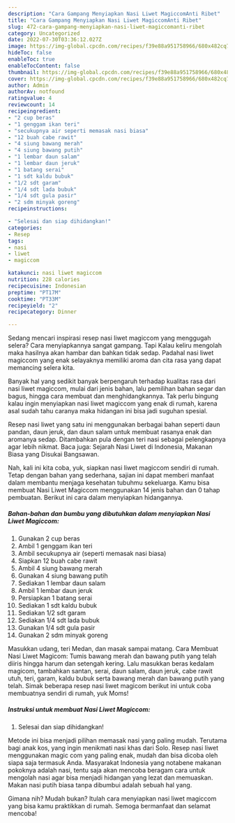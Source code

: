 ```yaml
---
description: "Cara Gampang Menyiapkan Nasi Liwet MagiccomAnti Ribet"
title: "Cara Gampang Menyiapkan Nasi Liwet MagiccomAnti Ribet"
slug: 472-cara-gampang-menyiapkan-nasi-liwet-magiccomanti-ribet
category: Uncategorized
date: 2022-07-30T03:36:12.027Z
image: https://img-global.cpcdn.com/recipes/f39e88a951758966/680x482cq70/nasi-liwet-magiccom-foto-resep-utama.jpg
hideToc: false
enableToc: true
enableTocContent: false
thumbnail: https://img-global.cpcdn.com/recipes/f39e88a951758966/680x482cq70/nasi-liwet-magiccom-foto-resep-utama.jpg
cover: https://img-global.cpcdn.com/recipes/f39e88a951758966/680x482cq70/nasi-liwet-magiccom-foto-resep-utama.jpg
author: Admin
authorAv: notfound
ratingvalue: 4
reviewcount: 14
recipeingredient:
- "2 cup beras"
- "1 genggam ikan teri"
- "secukupnya air seperti memasak nasi biasa"
- "12 buah cabe rawit"
- "4 siung bawang merah"
- "4 siung bawang putih"
- "1 lembar daun salam"
- "1 lembar daun jeruk"
- "1 batang serai"
- "1 sdt kaldu bubuk"
- "1/2 sdt garam"
- "1/4 sdt lada bubuk"
- "1/4 sdt gula pasir"
- "2 sdm minyak goreng"
recipeinstructions:

- "Selesai dan siap dihidangkan!"
categories:
- Resep
tags:
- nasi
- liwet
- magiccom

katakunci: nasi liwet magiccom 
nutrition: 228 calories
recipecuisine: Indonesian
preptime: "PT17M"
cooktime: "PT33M"
recipeyield: "2"
recipecategory: Dinner

---
```



Sedang mencari inspirasi resep nasi liwet magiccom yang menggugah selera? Cara menyiapkannya sangat gampang. Tapi Kalau keliru mengolah maka hasilnya akan hambar dan bahkan tidak sedap. Padahal nasi liwet magiccom yang enak selayaknya memiliki aroma dan cita rasa yang dapat memancing selera kita.


Banyak hal yang sedikit banyak berpengaruh terhadap kualitas rasa dari nasi liwet magiccom, mulai dari jenis bahan, lalu pemilihan bahan segar dan bagus, hingga cara membuat dan menghidangkannya. Tak perlu bingung kalau ingin menyiapkan nasi liwet magiccom yang enak di rumah, karena asal sudah tahu caranya maka hidangan ini bisa jadi suguhan spesial.

Resep nasi liwet yang satu ini menggunakan berbagai bahan seperti daun pandan, daun jeruk, dan daun salam untuk membuat rasanya enak dan aromanya sedap. Ditambahkan pula dengan teri nasi sebagai pelengkapnya agar lebih nikmat. Baca juga: Sejarah Nasi Liwet di Indonesia, Makanan Biasa yang Disukai Bangsawan.


Nah, kali ini kita coba, yuk, siapkan nasi liwet magiccom sendiri di rumah. Tetap dengan bahan yang sederhana, sajian ini dapat memberi manfaat dalam membantu menjaga kesehatan tubuhmu sekeluarga. Kamu bisa membuat Nasi Liwet Magiccom menggunakan 14 jenis bahan dan 0 tahap pembuatan. Berikut ini cara dalam menyiapkan hidangannya.

<!--inarticleads1-->

##### Bahan-bahan dan bumbu yang dibutuhkan dalam menyiapkan Nasi Liwet Magiccom:

1. Gunakan 2 cup beras
1. Ambil 1 genggam ikan teri
1. Ambil secukupnya air (seperti memasak nasi biasa)
1. Siapkan 12 buah cabe rawit
1. Ambil 4 siung bawang merah
1. Gunakan 4 siung bawang putih
1. Sediakan 1 lembar daun salam
1. Ambil 1 lembar daun jeruk
1. Persiapkan 1 batang serai
1. Sediakan 1 sdt kaldu bubuk
1. Sediakan 1/2 sdt garam
1. Sediakan 1/4 sdt lada bubuk
1. Gunakan 1/4 sdt gula pasir
1. Gunakan 2 sdm minyak goreng


Masukkan udang, teri Medan, dan masak sampai matang. Cara Membuat Nasi Liwet Magicom: Tumis bawang merah dan bawang putih yang telah diiris hingga harum dan setengah kering. Lalu masukkan beras kedalam magicom, tambahkan santan, serai, daun salam, daun jeruk, cabe rawit utuh, teri, garam, kaldu bubuk serta bawang merah dan bawang putih yang telah. Simak beberapa resep nasi liwet magicom berikut ini untuk coba membuatnya sendiri di rumah, yuk Moms! 

<!--inarticleads2-->

##### Instruksi untuk membuat Nasi Liwet Magiccom:


1. Selesai dan siap dihidangkan!

Metode ini bisa menjadi pilihan memasak nasi yang paling mudah. Terutama bagi anak kos, yang ingin menikmati nasi khas dari Solo. Resep nasi liwet menggunakan magic com yang paling enak, mudah dan bisa dicoba oleh siapa saja termasuk Anda. Masyarakat Indonesia yang notabene makanan pokoknya adalah nasi, tentu saja akan mencoba beragam cara untuk mengolah nasi agar bisa menjadi hidangan yang lezat dan memuaskan. Makan nasi putih biasa tanpa dibumbui adalah sebuah hal yang. 

Gimana nih? Mudah bukan? Itulah cara menyiapkan nasi liwet magiccom yang bisa kamu praktikkan di rumah. Semoga bermanfaat dan selamat mencoba!
